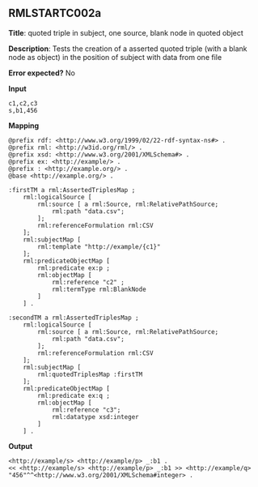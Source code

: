 ## RMLSTARTC002a

**Title**: quoted triple in subject, one source, blank node in quoted object

**Description**: Tests the creation of a asserted quoted triple (with a blank node as object) in the position of subject with data from one file

**Error expected?** No

**Input**
```
c1,c2,c3
s,b1,456
```

**Mapping**
```
@prefix rdf: <http://www.w3.org/1999/02/22-rdf-syntax-ns#> .
@prefix rml: <http://w3id.org/rml/> .
@prefix xsd: <http://www.w3.org/2001/XMLSchema#> .
@prefix ex: <http://example/> .
@prefix : <http://example.org/> .
@base <http://example.org/> .

:firstTM a rml:AssertedTriplesMap ;
    rml:logicalSource [
        rml:source [ a rml:Source, rml:RelativePathSource;
            rml:path "data.csv";
        ];
        rml:referenceFormulation rml:CSV
    ];
    rml:subjectMap [
        rml:template "http://example/{c1}"
    ];
    rml:predicateObjectMap [
        rml:predicate ex:p ;
        rml:objectMap [
            rml:reference "c2" ;
            rml:termType rml:BlankNode
        ]
    ] .

:secondTM a rml:AssertedTriplesMap ;
    rml:logicalSource [
        rml:source [ a rml:Source, rml:RelativePathSource;
            rml:path "data.csv";
        ];
        rml:referenceFormulation rml:CSV
    ];
    rml:subjectMap [
        rml:quotedTriplesMap :firstTM
    ];
    rml:predicateObjectMap [
        rml:predicate ex:q ;
        rml:objectMap [
            rml:reference "c3";
            rml:datatype xsd:integer
        ]
    ] .

```

**Output**
```
<http://example/s> <http://example/p> _:b1 .
<< <http://example/s> <http://example/p> _:b1 >> <http://example/q> "456"^^<http://www.w3.org/2001/XMLSchema#integer> .

```

